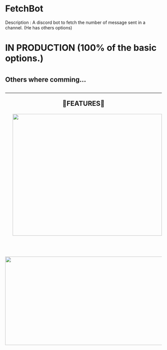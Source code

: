 # FetchBot

Description : A discord bot to fetch the number of message sent in a channel. (He has others options)


<h1>IN PRODUCTION (100% of the basic options.)<h1>
<h2>Others where comming...<h2>

-----

<p align="center" > 🔧FEATURES🔧 </p>
<p align="right">
<img src="https://cdn.discordapp.com/attachments/877305045148913665/969334382106128384/unknown.png" width="480", height="392">
</p>
<br>
<p align="right">
<img src="https://cdn.discordapp.com/attachments/877305045148913665/969335790943490088/unknown.png" width="526", height="285">
</p>
